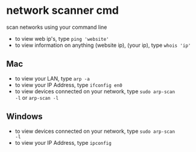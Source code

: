 # network scanner cmd
scan networks using your command line
* to view web ip's, type <code>ping 'website'</code>
* to view information on anything (website ip), (your ip), type <code>whois 'ip'</code>

## Mac
* to view your LAN, type <code>arp -a</code>
* to view your IP Address, type <code>ifconfig en0</code>
* to view devices connected on your network, type <code>sudo arp-scan -l</code> or <code>arp-scan -l</code>

## Windows
* to view devices connected on your network, type <code>sudo arp-scan -l</code>
* to view your IP Address, type <code>ipconfig</code>
